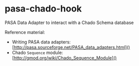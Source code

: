 pasa-chado-hook
===============

PASA Data Adapter to interact with a Chado Schema database

Reference material:

* Writing PASA data adapters: [http://pasa.sourceforge.net/PASA_data_adapters.html]()
* Chado `Sequence` module: [http://gmod.org/wiki/Chado_Sequence_Module]()

